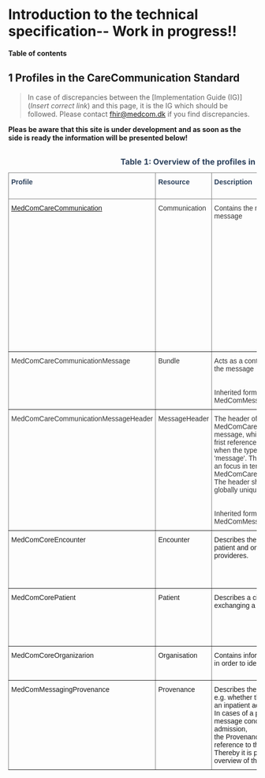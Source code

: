 # Introduction to the technical specification-- Work in progress!!

**Table of contents**


## 1 Profiles in the CareCommunication Standard 


> In case of discrepancies between the [Implementation Guide (IG)](*Insert correct link*) and this page, it is the IG which should be followed. Please contact <fhir@medcom.dk> if you find discrepancies.

<b>Pleas be aware that this site is under development and as soon as the side is ready the information will be presented below! </b>



<style type="text/css">
.tg  {border-collapse:collapse;border-spacing:0;}
.tg td{border-color:black;border-style:solid;border-width:1px;font-family:Arial, sans-serif;font-size:14px;
  overflow:hidden;padding:10px 5px;word-break:normal;}
.tg th{border-color:black;border-style:solid;border-width:1px;font-family:Arial, sans-serif;font-size:14px;
  font-weight:normal;overflow:hidden;padding:10px 5px;word-break:normal;}
.tg .tg-p3tq{border-color:inherit;color:#2c415c;text-align:left;vertical-align:top}
.tg .tg-i91a{border-color:inherit;color:#333333;text-align:left;vertical-align:top}
.tg .tg-0pky{border-color:inherit;text-align:left;vertical-align:top}
</style>
<div style="overflow-x:auto;">
<table class="tg" id="tab1">
<caption style="color:#2c415c; font-weight:bold; text-align:center"> Table 1: Overview of the profiles in CareCommunication standard </caption>
<thead>
  <tr>
    <th class="tg-p3tq"><span style="font-weight:bold">Profile</span></th>
    <th class="tg-p3tq"><span style="font-weight:bold">Resource</span></th>
    <th class="tg-p3tq"><span style="font-weight:bold">Description</span></th>
    <th class="tg-p3tq"><span style="font-weight:bold">MustSupport elements</span></th>
    <th class="tg-p3tq"><span style="font-weight:bold">Implementation Guide Origin</span></th>
  </tr>
</thead>
<tbody>
  <tr>
    <td class="tg-i91a"><a href="https://build.fhir.org/ig/medcomdk/dk-medcom-carecommunication/"target="_blank" > MedComCareCommunication</a></td>
    <td class="tg-i91a">Communication</td>
    <td class="tg-i91a">Contains the main content of a message</td>
    <td class="tg-i91a">Status <br>Category <br>Priority<br>Subject <br>Topic<br>Encounter <br>Sent (dateTime) <br>Recipient:Organization <br>Recipient:practitionerRole <br>Sender<br>Payload:All Slices.date<br>Payload:All Slices.author <br>Payload:string.date<br>Payload:string.author<br>Payload:string.content[x] <br>Payload:attachment.date <br>Payload:attachment.author<br>Slices for content[x]</td>
    <td class="tg-i91a">CareCommunication</td>
  </tr>
  <tr>
    <td class="tg-i91a">MedComCareCommunicationMessage</td>
    <td class="tg-i91a">Bundle</td>
    <td class="tg-i91a">Acts as a container fir the content of the message <br><br><br>Inherited form the  MedComMessagingMessage</td>
    <td class="tg-i91a">Id<br>Type<br>Timestamp<br>Entry<br></td>
    <td class="tg-i91a">CareCommunication</td>
  </tr>
  <tr>
    <td class="tg-i91a">MedComCareCommunicationMessageHeader</td>
    <td class="tg-i91a">MessageHeader</td>
    <td class="tg-i91a">The header of a MedComCareCommunication message, which shall always be the frist referenced profile, <br>when the type of the Bundle is 'message'. The header shall contain an focus in term of the MedComCareCommunication. <br>The header shall aswell have a globally unique id.  <br><br><br>Inherited form the MedComMessagingMessageHeader</td>
    <td class="tg-i91a">Id<br>Text <br>Event[x]:eventCoding <br>Sender<br>Source<br>Focus</td>
    <td class="tg-i91a">CareCommunication</td>
  </tr>
  <tr>
    <td class="tg-0pky">MedComCoreEncounter</td>
    <td class="tg-0pky">Encounter</td>
    <td class="tg-0pky">Describes the interaction between a patient and one or more healthcare provideres.</td>
    <td class="tg-0pky"></td>
    <td class="tg-0pky">Status<br>Class<br>Subject<br>Slices for episodeOfCare<br>ServiceProvider</td>
  </tr>
  <tr>
    <td class="tg-0pky">MedComCorePatient</td>
    <td class="tg-0pky">Patient</td>
    <td class="tg-0pky">Describes a citizen or patient, when exchanging a MedCom message.</td>
    <td class="tg-0pky">Id<br>Identifier(CPR-number)<br>Name<br>Address<br>Telecom<br>Deceased[x]</td>
    <td class="tg-0pky"></td>
  </tr>
  <tr>
    <td class="tg-0pky">MedComCoreOrganizarion</td>
    <td class="tg-0pky">Organisation</td>
    <td class="tg-0pky">Contains information which is useful in order to identify an organization.</td>
    <td class="tg-0pky">Id<br>Identifier(SOR-id)<br>Name</td>
    <td class="tg-0pky"></td>
  </tr>
  <tr>
    <td class="tg-0pky">MedComMessagingProvenance</td>
    <td class="tg-0pky">Provenance</td>
    <td class="tg-0pky">Describes the activity of a message, e.g. whether the message concern an inpatient admission or discharge. <br>In cases of a previously send message concerning the same admission,<br> the Provenance resource holds a reference to the previous message. <br>Thereby it is possible to get an overview of the patient's admission</td>
    <td class="tg-0pky">Id<br>Target <br>OccurredDateTime <br>Timestamps<br>Activity<br>Agent<br>Entity(reference to the previous message)</td>
    <td class="tg-0pky">Messaging</td>
  </tr>
</tbody>
</table>
</div>